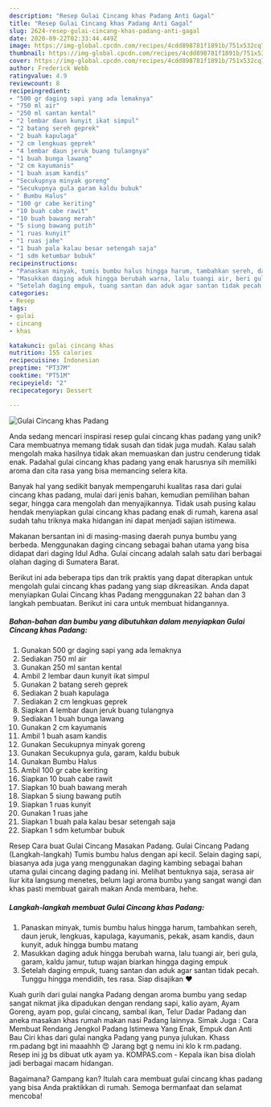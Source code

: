 ```yaml
---
description: "Resep Gulai Cincang khas Padang Anti Gagal"
title: "Resep Gulai Cincang khas Padang Anti Gagal"
slug: 2624-resep-gulai-cincang-khas-padang-anti-gagal
date: 2020-09-22T02:33:44.449Z
image: https://img-global.cpcdn.com/recipes/4cdd898781f1891b/751x532cq70/gulai-cincang-khas-padang-foto-resep-utama.jpg
thumbnail: https://img-global.cpcdn.com/recipes/4cdd898781f1891b/751x532cq70/gulai-cincang-khas-padang-foto-resep-utama.jpg
cover: https://img-global.cpcdn.com/recipes/4cdd898781f1891b/751x532cq70/gulai-cincang-khas-padang-foto-resep-utama.jpg
author: Frederick Webb
ratingvalue: 4.9
reviewcount: 8
recipeingredient:
- "500 gr daging sapi yang ada lemaknya"
- "750 ml air"
- "250 ml santan kental"
- "2 lembar daun kunyit ikat simpul"
- "2 batang sereh geprek"
- "2 buah kapulaga"
- "2 cm lengkuas geprek"
- "4 lembar daun jeruk buang tulangnya"
- "1 buah bunga lawang"
- "2 cm kayumanis"
- "1 buah asam kandis"
- "Secukupnya minyak goreng"
- "Secukupnya gula garam kaldu bubuk"
- " Bumbu Halus"
- "100 gr cabe keriting"
- "10 buah cabe rawit"
- "10 buah bawang merah"
- "5 siung bawang putih"
- "1 ruas kunyit"
- "1 ruas jahe"
- "1 buah pala kalau besar setengah saja"
- "1 sdm ketumbar bubuk"
recipeinstructions:
- "Panaskan minyak, tumis bumbu halus hingga harum, tambahkan sereh, daun jeruk, lengkuas, kapulaga, kayumanis, pekak, asam kandis, daun kunyit, aduk hingga bumbu matang"
- "Masukkan daging aduk hingga berubah warna, lalu tuangi air, beri gula, garam, kaldu jamur, tutup wajan biarkan hingga daging empuk"
- "Setelah daging empuk, tuang santan dan aduk agar santan tidak pecah. Tunggu hingga mendidih, tes rasa. Siap disajikan ❤️"
categories:
- Resep
tags:
- gulai
- cincang
- khas

katakunci: gulai cincang khas 
nutrition: 155 calories
recipecuisine: Indonesian
preptime: "PT37M"
cooktime: "PT51M"
recipeyield: "2"
recipecategory: Dessert

---
```



![Gulai Cincang khas Padang](https://img-global.cpcdn.com/recipes/4cdd898781f1891b/751x532cq70/gulai-cincang-khas-padang-foto-resep-utama.jpg)

Anda sedang mencari inspirasi resep gulai cincang khas padang yang unik? Cara membuatnya memang tidak susah dan tidak juga mudah. Kalau salah mengolah maka hasilnya tidak akan memuaskan dan justru cenderung tidak enak. Padahal gulai cincang khas padang yang enak harusnya sih memiliki aroma dan cita rasa yang bisa memancing selera kita.

Banyak hal yang sedikit banyak mempengaruhi kualitas rasa dari gulai cincang khas padang, mulai dari jenis bahan, kemudian pemilihan bahan segar, hingga cara mengolah dan menyajikannya. Tidak usah pusing kalau hendak menyiapkan gulai cincang khas padang enak di rumah, karena asal sudah tahu triknya maka hidangan ini dapat menjadi sajian istimewa.

Makanan bersantan ini di masing-masing daerah punya bumbu yang berbeda. Menggunakan daging cincang sebagai bahan utama yang bisa didapat dari daging Idul Adha. Gulai cincang adalah salah satu dari berbagai olahan daging di Sumatera Barat.


Berikut ini ada beberapa tips dan trik praktis yang dapat diterapkan untuk mengolah gulai cincang khas padang yang siap dikreasikan. Anda dapat menyiapkan Gulai Cincang khas Padang menggunakan 22 bahan dan 3 langkah pembuatan. Berikut ini cara untuk membuat hidangannya.

<!--inarticleads1-->

##### Bahan-bahan dan bumbu yang dibutuhkan dalam menyiapkan Gulai Cincang khas Padang:

1. Gunakan 500 gr daging sapi yang ada lemaknya
1. Sediakan 750 ml air
1. Gunakan 250 ml santan kental
1. Ambil 2 lembar daun kunyit ikat simpul
1. Gunakan 2 batang sereh geprek
1. Sediakan 2 buah kapulaga
1. Sediakan 2 cm lengkuas geprek
1. Siapkan 4 lembar daun jeruk buang tulangnya
1. Sediakan 1 buah bunga lawang
1. Gunakan 2 cm kayumanis
1. Ambil 1 buah asam kandis
1. Gunakan Secukupnya minyak goreng
1. Gunakan Secukupnya gula, garam, kaldu bubuk
1. Gunakan  Bumbu Halus
1. Ambil 100 gr cabe keriting
1. Siapkan 10 buah cabe rawit
1. Siapkan 10 buah bawang merah
1. Siapkan 5 siung bawang putih
1. Siapkan 1 ruas kunyit
1. Gunakan 1 ruas jahe
1. Siapkan 1 buah pala kalau besar setengah saja
1. Siapkan 1 sdm ketumbar bubuk


Resep Cara buat Gulai Cincang Masakan Padang. Gulai Cincang Padang (Langkah-langkah) Tumis bumbu halus dengan api kecil. Selain daging sapi, biasanya ada juga yang menggunakan daging kambing sebagai bahan utama gulai cincang daging padang ini. Melihat bentuknya saja, serasa air liur kita langsung menetes, belum lagi aroma bumbu yang sangat wangi dan khas pasti membuat gairah makan Anda membara, hehe. 

<!--inarticleads2-->

##### Langkah-langkah membuat Gulai Cincang khas Padang:

1. Panaskan minyak, tumis bumbu halus hingga harum, tambahkan sereh, daun jeruk, lengkuas, kapulaga, kayumanis, pekak, asam kandis, daun kunyit, aduk hingga bumbu matang
1. Masukkan daging aduk hingga berubah warna, lalu tuangi air, beri gula, garam, kaldu jamur, tutup wajan biarkan hingga daging empuk
1. Setelah daging empuk, tuang santan dan aduk agar santan tidak pecah. Tunggu hingga mendidih, tes rasa. Siap disajikan ❤️


Kuah gurih dari gulai nangka Padang dengan aroma bumbu yang sedap sangat nikmat jika dipadukan dengan rendang sapi, kalio ayam, Ayam Goreng, ayam pop, gulai cincang, sambal ikan, Telur Dadar Padang dan aneka masakan khas rumah makan nasi Padang lainnya. Simak Juga : Cara Membuat Rendang Jengkol Padang Istimewa Yang Enak, Empuk dan Anti Bau Ciri khas dari gulai nangka Padang yang punya julukan. Khass rm.padang bgt ini maaahhh 😍 Jarang bgt g nemu ini klo k rm.padang. Resep ini jg bs dibuat utk ayam ya. KOMPAS.com - Kepala ikan bisa diolah jadi berbagai macam hidangan. 

Bagaimana? Gampang kan? Itulah cara membuat gulai cincang khas padang yang bisa Anda praktikkan di rumah. Semoga bermanfaat dan selamat mencoba!
